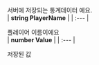 
서버에 저장되는 통계데이터 에요. 
<br>
| **string PlayerName** |
| :--- |

플레이어 이름이에요 
<br>
| **number Value** |
| :--- |

저장된 값 

